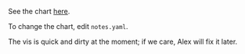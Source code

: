 See the chart [here]().

To change the chart, edit `notes.yaml`.

The vis is quick and dirty at the moment; if we care, Alex will fix it later.
